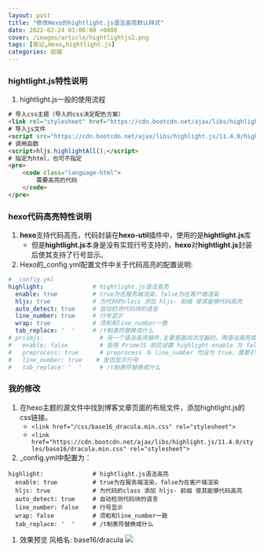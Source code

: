 ```yaml
---
layout: post
title: "修改Hexo的hightlight.js语法高亮默认样式"
date: 2022-02-24 01:06:00 +0800
cover: /images/article/hightlightjs2.png
tags: [笔记,Hexo,hightlight.js]
categories: 前端
---
```


### hightlight.js特性说明
1. hightlight.js一般的使用流程
```html
# 导入css主题（导入的css决定配色方案）
<link rel="stylesheet" href="https://cdn.bootcdn.net/ajax/libs/highlight.js/11.4.0/styles/a11y-dark.min.css">
# 导入js文件
<script src="https://cdn.bootcdn.net/ajax/libs/highlight.js/11.4.0/highlight.min.js"></script>
# 调用函数
<script>hljs.highlightAll();</script>
# 指定为html，也可不指定
<pre>
    <code class="language-html">
        需要高亮的代码
    </code>
</pre>
```

### hexo代码高亮特性说明
1. **hexo**支持代码高亮，代码封装在**hexo-util**插件中，使用的是**hightlight.js**库
    * 但是**hightlight.js**本身是没有实现行号支持的，**hexo**对**hightlight.js**封装后使其支持了行号显示。
1. Hexo的_config.yml配置文件中关于代码高亮的配置说明:
```yml
# _config.yml
highlight:              # hightlight.js语法高亮
  enable: true          # true为在服务端渲染，false为在客户端渲染
  hljs: true            # 为代码的class 添加 hljs- 前缀 使其能够代码高亮
  auto_detect: true     # 自动检测代码块的语言
  line_number: true     # 行号显示
  wrap: true            # 须和和line_number一致
  tab_replace: '  '     # /t制表符替换成什么
# prismjs:                # 另一个语法高亮插件,主要是面向浏览器的。两语法高亮插件只需启用一个
#   enable: false         # 启用 PrimeJS 前应设置 highlight.enable 为 false
#   preprocess: true      # preprocess 与 line_number 均设为 true，需要引入 prism-line-numbers.css 即可启用行号显示。均设为 false，需将prism-line-numbers.css 和 prism-line-numbers.js 都引入
#   line_number: true    # 是否显示行号
#   tab_replace: '  '     # /t制表符替换成什么
```


### 我的修改
1. 在hexo主题的源文件中找到博客文章页面的布局文件，添加hightlight.js的css链接。
    * ```<link href="/css/base16_dracula.min.css" rel="stylesheet">```
    * ```<link href="https://cdn.bootcdn.net/ajax/libs/highlight.js/11.4.0/styles/base16/dracula.min.css" rel="stylesheet">```
1. _config.yml中配置为：
```
highlight:              # hightlight.js语法高亮
  enable: true          # true为在服务端渲染，false为在客户端渲染
  hljs: true            # 为代码的class 添加 hljs- 前缀 使其能够代码高亮
  auto_detect: true     # 自动检测代码块的语言
  line_number: false    # 行号显示
  wrap: false           # 须和和line_number一致
  tab_replace: '  '     # /t制表符替换成什么
```
1. 效果预览
风格名: base16/dracula
![](/images/article/hightlightjs2.png)